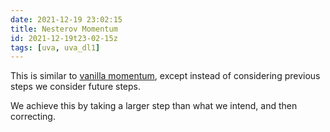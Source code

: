 ```yaml
---
date: 2021-12-19 23:02:15
title: Nesterov Momentum
id: 2021-12-19t23-02-15z
tags: [uva, uva_dl1]
---
```


This is similar to [vanilla momentum](./2021-12-19t22-59-41z.md), except instead
of considering previous steps we consider future steps.

We achieve this by taking a larger step than what we intend, and then
correcting.
